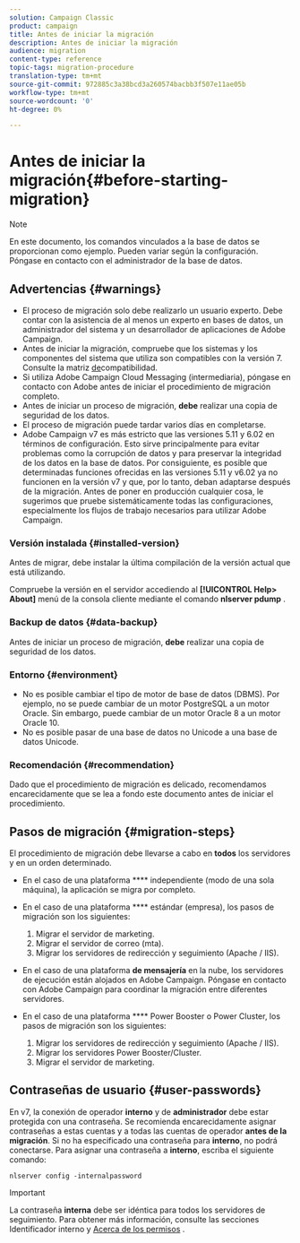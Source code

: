 ```yaml
---
solution: Campaign Classic
product: campaign
title: Antes de iniciar la migración
description: Antes de iniciar la migración
audience: migration
content-type: reference
topic-tags: migration-procedure
translation-type: tm+mt
source-git-commit: 972885c3a38bcd3a260574bacbb3f507e11ae05b
workflow-type: tm+mt
source-wordcount: '0'
ht-degree: 0%

---
```



# Antes de iniciar la migración{#before-starting-migration}

>[!NOTE]
>
>En este documento, los comandos vinculados a la base de datos se proporcionan como ejemplo. Pueden variar según la configuración. Póngase en contacto con el administrador de la base de datos.

## Advertencias {#warnings}

* El proceso de migración solo debe realizarlo un usuario experto. Debe contar con la asistencia de al menos un experto en bases de datos, un administrador del sistema y un desarrollador de aplicaciones de Adobe Campaign.
* Antes de iniciar la migración, compruebe que los sistemas y los componentes del sistema que utiliza son compatibles con la versión 7. Consulte la matriz [de](../../rn/using/compatibility-matrix.md)compatibilidad.
* Si utiliza Adobe Campaign Cloud Messaging (intermediaria), póngase en contacto con Adobe antes de iniciar el procedimiento de migración completo.
* Antes de iniciar un proceso de migración, **debe** realizar una copia de seguridad de los datos.
* El proceso de migración puede tardar varios días en completarse.
* Adobe Campaign v7 es más estricto que las versiones 5.11 y 6.02 en términos de configuración. Esto sirve principalmente para evitar problemas como la corrupción de datos y para preservar la integridad de los datos en la base de datos. Por consiguiente, es posible que determinadas funciones ofrecidas en las versiones 5.11 y v6.02 ya no funcionen en la versión v7 y que, por lo tanto, deban adaptarse después de la migración. Antes de poner en producción cualquier cosa, le sugerimos que pruebe sistemáticamente todas las configuraciones, especialmente los flujos de trabajo necesarios para utilizar Adobe Campaign.

### Versión instalada {#installed-version}

Antes de migrar, debe instalar la última compilación de la versión actual que está utilizando.

Compruebe la versión en el servidor accediendo al **[!UICONTROL Help> About]** menú de la consola cliente mediante el comando **nlserver pdump** .

### Backup de datos {#data-backup}

Antes de iniciar un proceso de migración, **debe** realizar una copia de seguridad de los datos.

### Entorno {#environment}

* No es posible cambiar el tipo de motor de base de datos (DBMS). Por ejemplo, no se puede cambiar de un motor PostgreSQL a un motor Oracle. Sin embargo, puede cambiar de un motor Oracle 8 a un motor Oracle 10.
* No es posible pasar de una base de datos no Unicode a una base de datos Unicode.

### Recomendación {#recommendation}

Dado que el procedimiento de migración es delicado, recomendamos encarecidamente que se lea a fondo este documento antes de iniciar el procedimiento.

## Pasos de migración {#migration-steps}

El procedimiento de migración debe llevarse a cabo en **todos** los servidores y en un orden determinado.

* En el caso de una plataforma **** independiente (modo de una sola máquina), la aplicación se migra por completo.
* En el caso de una plataforma **** estándar (empresa), los pasos de migración son los siguientes:

   1. Migrar el servidor de marketing.
   1. Migrar el servidor de correo (mta).
   1. Migrar los servidores de redirección y seguimiento (Apache / IIS).

* En el caso de una plataforma **de mensajería** en la nube, los servidores de ejecución están alojados en Adobe Campaign. Póngase en contacto con Adobe Campaign para coordinar la migración entre diferentes servidores.
* En el caso de una plataforma **** Power Booster o Power Cluster, los pasos de migración son los siguientes:

   1. Migrar los servidores de redirección y seguimiento (Apache / IIS).
   1. Migrar los servidores Power Booster/Cluster.
   1. Migrar el servidor de marketing.

## Contraseñas de usuario {#user-passwords}

En v7, la conexión de operador **interno** y de **administrador** debe estar protegida con una contraseña. Se recomienda encarecidamente asignar contraseñas a estas cuentas y a todas las cuentas de operador **antes de la migración**. Si no ha especificado una contraseña para **interno**, no podrá conectarse. Para asignar una contraseña a **interno**, escriba el siguiente comando:

```
nlserver config -internalpassword
```

>[!IMPORTANT]
>
>La contraseña **interna** debe ser idéntica para todos los servidores de seguimiento. Para obtener más información, consulte las secciones Identificador [](../../installation/using/campaign-server-configuration.md#internal-identifier) interno y [Acerca de los permisos](../../platform/using/access-management.md#about-permissions) .

